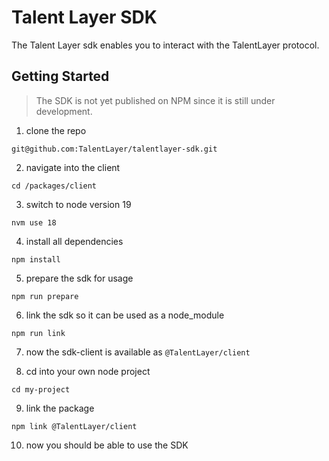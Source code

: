 # Talent Layer SDK

The Talent Layer sdk enables you to interact with the TalentLayer protocol.

## Getting Started

> The SDK is not yet published on NPM since it is still under development.

1. clone the repo 

`git@github.com:TalentLayer/talentlayer-sdk.git`

2. navigate into the client

`cd /packages/client`

3. switch to node version 19

`nvm use 18` 

4. install all dependencies

`npm install`

5. prepare the sdk for usage

`npm run prepare`

6. link the sdk so it can be used as a node_module

`npm run link`

7. now the sdk-client is available as `@TalentLayer/client`

8. cd into your own node project

`cd my-project`

9. link the package

`npm link @TalentLayer/client`

10. now you should be able to use the SDK

